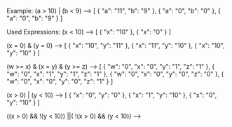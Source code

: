 Example:
(a > 10) | (b < 9) -->
[
	{
	    "a": "11",
	    "b": "9"
	},
	{
	    "a": "0",
	    "b": "0"
	},
	{
	    "a": "0",
	    "b": "9"
	}
]

Used Expressions: 
(x < 10) -->
[
	{
	    "x": "10"
	},
	{
	    "x": "0"
	}
]

(x = 0) & (y = 0) -->
[
	{
	    "x": "10",
	    "y": "11"
	},
	{
	    "x": "11",
	    "y": "10"
	},
	{
	    "x": "10",
	    "y": "10"
	}
]
    
(w >= x) & (x = y) & (y >= z) --> 
[
	{
	    "w": "0",
	    "x": "0",
	    "y": "1",
	    "z": "1"
	},
	{
	    "w": "0",
	    "x": "1",
	    "y": "1",
	    "z": "1"
	},
	{
	    "w": "0",
	    "x": "0",
	    "y": "0",
	    "z": "0"
	},
	{
	    "w": "0",
	    "x": "0",
	    "y": "0",
	    "z": "1"
	}
]


(x > 0) | (y < 10) --> 
[
	{
	    "x": "0",
	    "y": "0"
	},
	{
	    "x": "1",
	    "y": "10"
	},
	{
	    "x": "0",
	    "y": "10"
	}
]

((x > 0) && !(y < 10)) ||( !(x > 0) && (y < 10)) --> 
